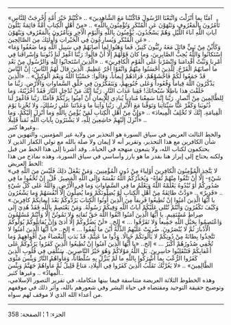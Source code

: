 ------------------------------------------------------------------------

«آمَنَّا بِما أَنْزَلْتَ وَاتَّبَعْنَا الرَّسُولَ فَاكْتُبْنا مَعَ الشَّاهِدِينَ» .. «كُنْتُمْ خَيْرَ أُمَّةٍ
أُخْرِجَتْ لِلنَّاسِ تَأْمُرُونَ بِالْمَعْرُوفِ وَتَنْهَوْنَ عَنِ الْمُنْكَرِ وَتُؤْمِنُونَ بِاللَّهِ» .. «مِنْ أَهْلِ
الْكِتابِ أُمَّةٌ قائِمَةٌ يَتْلُونَ آياتِ اللَّهِ آناءَ اللَّيْلِ وَهُمْ يَسْجُدُونَ، يُؤْمِنُونَ بِاللَّهِ
وَالْيَوْمِ الْآخِرِ وَيَأْمُرُونَ بِالْمَعْرُوفِ وَيَنْهَوْنَ عَنِ الْمُنْكَرِ وَيُسارِعُونَ فِي الْخَيْراتِ
وَأُولئِكَ مِنَ الصَّالِحِينَ» .  
«وَكَأَيِّنْ مِنْ نَبِيٍّ قاتَلَ مَعَهُ رِبِّيُّونَ كَثِيرٌ، فَما وَهَنُوا لِما أَصابَهُمْ فِي سَبِيلِ اللَّهِ وَما
ضَعُفُوا وَمَا اسْتَكانُوا وَاللَّهُ يُحِبُّ الصَّابِرِينَ، وَما كانَ قَوْلَهُمْ إِلَّا أَنْ قالُوا: رَبَّنَا
اغْفِرْ لَنا ذُنُوبَنا وَإِسْرافَنا فِي أَمْرِنا وَثَبِّتْ أَقْدامَنا وَانْصُرْنا عَلَى الْقَوْمِ
الْكافِرِينَ» .. «الَّذِينَ اسْتَجابُوا لِلَّهِ وَالرَّسُولِ مِنْ بَعْدِ ما أَصابَهُمُ الْقَرْحُ. لِلَّذِينَ
أَحْسَنُوا مِنْهُمْ وَاتَّقَوْا أَجْرٌ عَظِيمٌ. الَّذِينَ قالَ لَهُمُ النَّاسُ: إِنَّ النَّاسَ قَدْ جَمَعُوا لَكُمْ
فَاخْشَوْهُمْ، فَزادَهُمْ إِيماناً، وَقالُوا: حَسْبُنَا اللَّهُ وَنِعْمَ الْوَكِيلُ» .. «الَّذِينَ يَذْكُرُونَ
اللَّهَ قِياماً وَقُعُوداً وَعَلى جُنُوبِهِمْ، وَيَتَفَكَّرُونَ فِي خَلْقِ السَّماواتِ وَالْأَرْضِ. رَبَّنا ما
خَلَقْتَ هذا باطِلًا سُبْحانَكَ! فَقِنا عَذابَ النَّارِ. رَبَّنا إِنَّكَ مَنْ تُدْخِلِ النَّارَ فَقَدْ
أَخْزَيْتَهُ، وَما لِلظَّالِمِينَ مِنْ أَنْصارٍ. رَبَّنا إِنَّنا سَمِعْنا مُنادِياً يُنادِي لِلْإِيمانِ أَنْ
آمِنُوا بِرَبِّكُمْ فَآمَنَّا. رَبَّنا فَاغْفِرْ لَنا ذُنُوبَنا وَكَفِّرْ عَنَّا سَيِّئاتِنا وَتَوَفَّنا مَعَ
الْأَبْرارِ. رَبَّنا وَآتِنا ما وَعَدْتَنا عَلى رُسُلِكَ، وَلا تُخْزِنا يَوْمَ الْقِيامَةِ. إِنَّكَ لا
تُخْلِفُ الْمِيعادَ» .. «وَإِنَّ مِنْ أَهْلِ الْكِتابِ لَمَنْ يُؤْمِنُ بِاللَّهِ وَما أُنْزِلَ إِلَيْكُمْ، وَما
أُنْزِلَ إِلَيْهِمْ خاشِعِينَ لِلَّهِ، لا يَشْتَرُونَ بِآياتِ اللَّهِ ثَمَناً قَلِيلًا» ..  
وغيرها كثير..  
والخط الثالث العريض في سياق السورة هو التحذير من ولاية غير المؤمنين،
والتهوين من شأن الكافرين مع هذا التحذير، وتقرير أنه لا إيمان ولا صلة
بالله مع تولي الكفار الذين لا يحتكمون لكتاب الله، ولا يتبعون منهجه في
الحياة.. وقد أشرنا إلى هذا الخط من قبل ولكنه يحتاج إلى إبراز هنا بقدر ما
هو بارز وأساسي في سياق السورة، وهذه نماذج من هذا الخط العريض:  
«لا يَتَّخِذِ الْمُؤْمِنُونَ الْكافِرِينَ أَوْلِياءَ مِنْ دُونِ الْمُؤْمِنِينَ. وَمَنْ يَفْعَلْ ذلِكَ فَلَيْسَ مِنَ
اللَّهِ فِي شَيْءٍ- إِلَّا أَنْ تَتَّقُوا مِنْهُمْ تُقاةً- وَيُحَذِّرُكُمُ اللَّهُ نَفْسَهُ وَإِلَى اللَّهِ الْمَصِيرُ.
قُلْ. إِنْ تُخْفُوا ما فِي صُدُورِكُمْ أَوْ تُبْدُوهُ يَعْلَمْهُ اللَّهُ وَيَعْلَمُ ما فِي السَّماواتِ وَما
فِي الْأَرْضِ. وَاللَّهُ عَلى كُلِّ شَيْءٍ قَدِيرٌ» .. «وَدَّتْ طائِفَةٌ مِنْ أَهْلِ الْكِتابِ لَوْ يُضِلُّونَكُمْ
وَما يُضِلُّونَ إِلَّا أَنْفُسَهُمْ وَما يَشْعُرُونَ» ..  
«يا أَيُّهَا الَّذِينَ آمَنُوا إِنْ تُطِيعُوا فَرِيقاً مِنَ الَّذِينَ أُوتُوا الْكِتابَ يَرُدُّوكُمْ بَعْدَ
إِيمانِكُمْ كافِرِينَ. وَكَيْفَ تَكْفُرُونَ وَأَنْتُمْ تُتْلى عَلَيْكُمْ آياتُ اللَّهِ وَفِيكُمْ رَسُولُهُ. وَمَنْ
يَعْتَصِمْ بِاللَّهِ فَقَدْ هُدِيَ إِلى صِراطٍ مُسْتَقِيمٍ. يا أَيُّهَا الَّذِينَ آمَنُوا اتَّقُوا اللَّهَ حَقَّ
تُقاتِهِ وَلا تَمُوتُنَّ إِلَّا وَأَنْتُمْ مُسْلِمُونَ وَاعْتَصِمُوا بِحَبْلِ اللَّهِ جَمِيعاً وَلا تَفَرَّقُوا ...
» إلخ.. «لَنْ يَضُرُّوكُمْ إِلَّا أَذىً وَإِنْ يُقاتِلُوكُمْ يُوَلُّوكُمُ الْأَدْبارَ ثُمَّ لا يُنْصَرُونَ.
ضُرِبَتْ عَلَيْهِمُ الذِّلَّةُ أَيْنَ ما ثُقِفُوا ... » إلخ.. «يا أَيُّهَا الَّذِينَ آمَنُوا لا تَتَّخِذُوا
بِطانَةً مِنْ دُونِكُمْ لا يَأْلُونَكُمْ خَبالًا. وَدُّوا ما عَنِتُّمْ، قَدْ بَدَتِ الْبَغْضاءُ مِنْ أَفْواهِهِمْ
وَما تُخْفِي صُدُورُهُمْ أَكْبَرُ ... » إلخ.. «يا أَيُّهَا الَّذِينَ آمَنُوا إِنْ تُطِيعُوا الَّذِينَ
كَفَرُوا يَرُدُّوكُمْ عَلى أَعْقابِكُمْ فَتَنْقَلِبُوا خاسِرِينَ. بَلِ اللَّهُ مَوْلاكُمْ وَهُوَ خَيْرُ
النَّاصِرِينَ. سَنُلْقِي فِي قُلُوبِ الَّذِينَ كَفَرُوا الرُّعْبَ بِما أَشْرَكُوا بِاللَّهِ ما لَمْ يُنَزِّلْ بِهِ
سُلْطاناً، وَمَأْواهُمُ النَّارُ وَبِئْسَ مَثْوَى الظَّالِمِينَ» .. «لا يَغُرَّنَّكَ تَقَلُّبُ الَّذِينَ كَفَرُوا
فِي الْبِلادِ، مَتاعٌ قَلِيلٌ ثُمَّ مَأْواهُمْ جَهَنَّمُ وَبِئْسَ الْمِهادُ» .. وغيرها كثير..  
وهذه الخطوط الثلاثة العريضة متناسقة فيما بينها متكاملة، في تقرير التصور
الإسلامي، وتوضيح حقيقة التوحيد ومقتضاه في حياة البشر وفي شعورهم بالله،
وأثر ذلك في موقفهم من أعداء الله الذي لا موقف لهم سواه.

------------------------------------------------------------------------

الجزء: 1 ¦ الصفحة: 358
